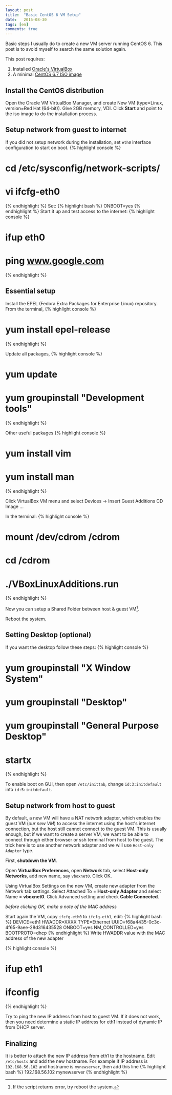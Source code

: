 ```yaml
---
layout: post
title:  "Basic CentOS 6 VM Setup"
date:   2015-08-30
tags: [en]
comments: true
---
```


Basic steps I usually do to create a new VM server running CentOS 6. This post is to avoid myself to search the same solution again.

This post requires:

1. Installed [Oracle's VirtualBox](https://www.virtualbox.org/)
2. A minimal [CentOS 6.7 ISO image](https://www.centos.org/download/)

## Install the CentOS distribution

Open the Oracle VM VirtualBox Manager, and create New VM (type=Linux, version=Red Hat (64-bit)). Give 2GB memory, VDI. Click **Start** and point to the iso image to do the installation process.

## Setup network from guest to internet

If you did not setup network during the installation, set `eth0` interface configuration to start on boot.
{% highlight console %}
# cd /etc/sysconfig/network-scripts/
# vi ifcfg-eth0
{% endhighlight %}
Set:
{% highlight bash %}
ONBOOT=yes
{% endhighlight %}
Start it up and test access to the internet:
{% highlight console %}
# ifup eth0
# ping www.google.com
{% endhighlight %}

## Essential setup

Install the EPEL (Fedora Extra Packages for Enterprise Linux) repository. From the terminal,
{% highlight console %}
# yum install epel-release
{% endhighlight %}

Update all packages,
{% highlight console %}
# yum update
# yum groupinstall "Development tools"
{% endhighlight %}

Other useful packages
{% highlight console %}
# yum install vim
# yum install man
{% endhighlight %}

Click VirtualBox VM menu and select Devices -> Insert Guest Additions CD Image ...

In the terminal:
{% highlight console %}
# mount /dev/cdrom /cdrom
# cd /cdrom
# ./VBoxLinuxAdditions.run
{% endhighlight %}

Now you can setup a Shared Folder between host & guest VM[^1].

Reboot the system.

## Setting Desktop (optional)

If you want the desktop follow these steps:
{% highlight console %}
# yum groupinstall "X Window System"
# yum groupinstall "Desktop"
# yum groupinstall "General Purpose Desktop"
# startx
{% endhighlight %}

To enable boot on GUI, then open `/etc/inittab`, change `id:3:initdefault` into `id:5:initdefault`.

## Setup network from host to guest

By default, a new VM will have a NAT network adapter, which enables the guest VM (*our new VM*) to access the internet using the host's internet connection, but the host still cannot connect to the guest VM. This is usually enough, but if we want to create a server VM, we want to be able to connect through either browser or ssh terminal from host to the guest. The trick here is to use another network adapter and we will use `Host-only Adapter` type.

First, **shutdown the VM**.

Open **VirtualBox Preferences**, open **Network** tab, select **Host-only Networks**, add new name, say `vboxnet0`. Click OK.

Using VirtualBox Settings on the new VM, create new adapter from the Network tab settings. Select Attached To = **Host-only Adapter** and select Name = **vboxnet0**. Click Advanced setting and check **Cable Connected**.

   *before clicking OK, make a note of the MAC address*

Start again the VM, copy `ifcfg-eth0` to `ifcfg-eth1`, edit:
{% highlight bash %}
DEVICE=eth1
HWADDR=XXXX
TYPE=Ethernet
UUID=f68a4435-0c3c-4f65-9aee-28d316435528
ONBOOT=yes
NM_CONTROLLED=yes
BOOTPROTO=dhcp
{% endhighlight %}
Write HWADDR value with the MAC address of the new adapter

{% highlight console %}
# ifup eth1
# ifconfig
{% endhighlight %}

Try to ping the new IP address from host to guest VM. If it does not work, then you need determine a static IP address for eth1 instead of dynamic IP from DHCP server.

## Finalizing

It is better to attach the new IP address from eth1 to the hostname. Edit `/etc/hosts` and add the new hostname. For example if IP address is `192.168.56.102` and hostname is `mynewserver`, then add this line
{% highlight bash %}
192.168.56.102  mynewserver
{% endhighlight %}

[^1]: If the script returns error, try reboot the system.

